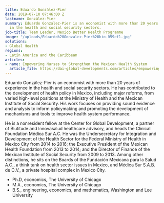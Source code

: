 ```yaml
---
title: Eduardo González-Pier
date: 2019-07-10 07:46:00 Z
lastname: González-Pier
summary: Eduardo Gonzalez-Pier is an economist with more than 20 years of experience
  in the health and social security sectors.
job-title: Team Leader, Mexico Better Health Programme
image: "/uploads/Eduardo%20Gonzalez-Pier%20bio-059ef1.jpg"
solutions:
- Global Health
regions:
- Latin America and the Caribbean
articles:
- name: Empowering Nurses to Strengthen the Mexican Health System
  article_file: https://dai-global-developments.com/articles/empowering-nurses-to-strengthen-the-mexican-health-system
---
```


Eduardo González-Pier is an economist with more than 20 years of experience in the health and social security sectors. He has contributed to the development of health policy in Mexico, including major reforms, from varied high-level positions at the Ministry of Health and the Mexican Institute of Social Security. His work focuses on providing sound evidence and analysis to inform policymaking and promoting the development of mechanisms and tools to improve health system performance.

He is a nonresident fellow at the Center for Global Development, a partner of Blutitude and Innovasalud healthcare advisory, and heads the Clinical Foundation Médica Sur A.C. He was the Undersecretary for Integration and Development of the Health Sector for the Federal Ministry of Health in Mexico City from 2014 to 2016; the Executive President of the Mexican Health Foundation from 2013 to 2014; and the Director of Finance of the Mexican Institute of Social Security from 2009 to 2013. Among other distinctions, he sits on the Boards of the Fundación Mexicana para la Salud A.C., a think tank on health sector issues in Mexico, and Médica Sur S.A.B. de C.V., a private hospital complex in Mexico City.

* Ph.D, economics, The University of Chicago
* M.A., economics, The University of Chicago
* B.S., engineering, economics, and mathematics, Washington and Lee University